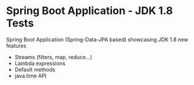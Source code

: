 # Spring Boot Application - JDK 1.8 Tests

Spring Boot Application (Spring-Data-JPA based) showcasing JDK 1.8 new features

* Streams (filters, map, reduce...)
* Lambda expressions
* Default methods
* java.time API
